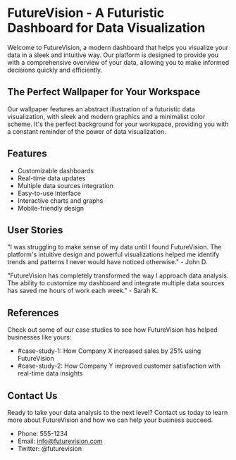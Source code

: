 <!--font:Dancing Script-->

# FutureVision - A Futuristic Dashboard for Data Visualization

Welcome to FutureVision, a modern dashboard that helps you visualize your data in a sleek and intuitive way. Our platform is designed to provide you with a comprehensive overview of your data, allowing you to make informed decisions quickly and efficiently.

## The Perfect Wallpaper for Your Workspace

Our wallpaper features an abstract illustration of a futuristic data visualization, with sleek and modern graphics and a minimalist color scheme. It's the perfect background for your workspace, providing you with a constant reminder of the power of data visualization.

## Features

- Customizable dashboards
- Real-time data updates
- Multiple data sources integration
- Easy-to-use interface
- Interactive charts and graphs
- Mobile-friendly design

## User Stories

"I was struggling to make sense of my data until I found FutureVision. The platform's intuitive design and powerful visualizations helped me identify trends and patterns I never would have noticed otherwise." - John D.

"FutureVision has completely transformed the way I approach data analysis. The ability to customize my dashboard and integrate multiple data sources has saved me hours of work each week." - Sarah K.

## References

Check out some of our case studies to see how FutureVision has helped businesses like yours:

- #case-study-1: How Company X increased sales by 25% using FutureVision
- #case-study-2: How Company Y improved customer satisfaction with real-time data insights

## Contact Us

Ready to take your data analysis to the next level? Contact us today to learn more about FutureVision and how we can help your business succeed.

- Phone: 555-1234
- Email: info@futurevision.com
- Twitter: @futurevision

<!--

Write me content for website with wallpaper which alt text is:

"A wallpaper featuring an abstract illustration of a futuristic data visualization, with sleek and modern graphics and a minimalist color scheme."

The name/title of the page should not be 1:1 copy of the alt text but rather a real content of the website which is using this wallpaper.

- Use markdown format 
- Start with heading
- Heading should be short and concise
- The content should look like a real website 
- The website should not be about the wallpaper, wallpaper is just a related background
- Heading should be contain work "wallpaper" or "background"
- Include real sections like references, contact, user stories, etc. use things relevant to the page purpose.
- Feel free to use structure like headings, bullets, numbering, blockquotes, paragraphs, horizontal lines, etc.
- You can use formatting like bold or _italic_
- You can include UTF-8 emojis
- Links should be only #hash anchors (and you can refer to the document itself)
- Do not include images


---


# FutureVision - A Futuristic Dashboard for Data Visualization

Welcome to FutureVision, a modern dashboard that helps you visualize your data in a sleek and intuitive way. Our platform is designed to provide you with a comprehensive overview of your data, allowing you to make informed decisions quickly and efficiently.

## The Perfect Wallpaper for Your Workspace

Our wallpaper features an abstract illustration of a futuristic data visualization, with sleek and modern graphics and a minimalist color scheme. It's the perfect background for your workspace, providing you with a constant reminder of the power of data visualization.

## Features

- Customizable dashboards
- Real-time data updates
- Multiple data sources integration
- Easy-to-use interface
- Interactive charts and graphs
- Mobile-friendly design

## User Stories

"I was struggling to make sense of my data until I found FutureVision. The platform's intuitive design and powerful visualizations helped me identify trends and patterns I never would have noticed otherwise." - John D.

"FutureVision has completely transformed the way I approach data analysis. The ability to customize my dashboard and integrate multiple data sources has saved me hours of work each week." - Sarah K.

## References

Check out some of our case studies to see how FutureVision has helped businesses like yours:

- #case-study-1: How Company X increased sales by 25% using FutureVision
- #case-study-2: How Company Y improved customer satisfaction with real-time data insights

## Contact Us

Ready to take your data analysis to the next level? Contact us today to learn more about FutureVision and how we can help your business succeed.

- Phone: 555-1234
- Email: info@futurevision.com
- Twitter: @futurevision

-->
